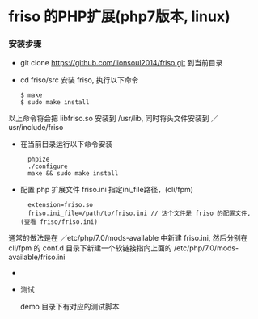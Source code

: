 # friso 的PHP扩展(php7版本, linux)

### 安装步骤
* git clone https://github.com/lionsoul2014/friso.git 到当前目录
* cd friso/src 安装 friso, 执行以下命令

    ~~~shell
    $ make 
    $ sudo make install
    ~~~

以上命令将会把 libfriso.so 安装到 /usr/lib, 同时将头文件安装到 ／usr/include/friso 
	 
* 在当前目录运行以下命令安装

        phpize
        ./configure
        make && sudo make install

* 配置 php 扩展文件 friso.ini 指定ini_file路径，(cli/fpm) 
    
        extension=friso.so
        friso.ini_file=/path/to/friso.ini // 这个文件是 friso 的配置文件, (查看 friso/friso.ini)

通常的做法是在 ／etc/php/7.0/mods-available 中新建 friso.ini, 然后分别在 cli/fpm
的 conf.d 目录下新建一个软链接指向上面的 /etc/php/7.0/mods-available/friso.ini

* 


* 测试 
    
    demo 目录下有对应的测试脚本

